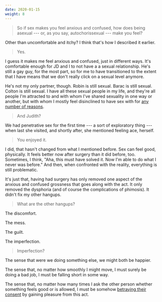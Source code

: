 ```yaml
---
date: 2020-01-15
weight: 8
---
```


> So if sex makes you feel anxious and confused, how does being asexual --- or, as you say, autochorissexual --- make you feel?

Other than uncomfortable and itchy? I think that's how I described it earlier.

> Yes.

I guess it makes me feel anxious and confused, just in different ways. It's comfortable enough for JD and I to not have a a sexual relationship. He's still a gay guy, for the most part, so for me to have transitioned to the extent that I have means that we don't really click on a sexual level anymore.

He's not my only partner, though. Robin is still sexual. Barac is still sexual. Colton is still sexual. I have all these sexual people in my life, and they're all people I'm attracted to and with whom I've shared sexuality in one way or another, but with whom I mostly feel disinclined to have sex with for <a class="pulse" href="/aside/dreams/3">any number of reasons</a>.

> And Judith?

We had penetrative sex for the first time --- a sort of exploratory thing --- when last she visited, and shortly after, she mentioned feeling ace, herself.

> You enjoyed it.

I did, that hasn't changed from what I mentioned before. Sex can feel good, physically. It feels better now after surgery than it did before, too. Sometimes, I think, "Aha, this must have solved it. Now I'm able to do what I never was before." And then, when confronted with the reality, everything is still problematic.

It's just that, having had surgery has only removed one aspect of the anxious and confused grossness that goes along with the act. It only removed the dysphoria (and of course the complications of phimosis). It didn't fix my other hangups.

> What are the other hangups?

The discomfort.

The mess.

The guilt.

The imperfection.

> Imperfection?

The sense that were we doing something else, we might both be happier.

The sense that, no matter how smoothly I might move, I must surely be doing a bad job, I must be falling short in some way.

The sense that, no matter how many times I ask the other person whether something feels good or is allowed, I must be somehow <a class="pulse" href="/sex/rape">betraying their consent</a> by gaining pleasure from this act.
